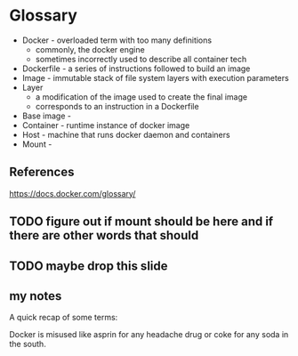 # Glossary
 - Docker - overloaded term with too many definitions
   - commonly, the docker engine
   - sometimes incorrectly used to describe all container tech
 - Dockerfile - a series of instructions followed to build an image
 - Image - immutable stack of file system layers with execution parameters
 - Layer
   - a modification of the image used to create the final image
   - corresponds to an instruction in a Dockerfile
 - Base image - 
 - Container - runtime instance of docker image
 - Host - machine that runs docker daemon and containers
 - Mount - 



## References
https://docs.docker.com/glossary/


## TODO figure out if mount should be here and if there are other words that should
## TODO maybe drop this slide
## my notes
A quick recap of some terms:

Docker is misused like asprin for any headache drug or coke for any soda in the south.
